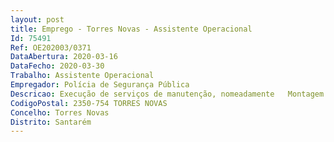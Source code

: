 ```yaml
--- 
layout: post
title: Emprego - Torres Novas - Assistente Operacional
Id: 75491
Ref: OE202003/0371
DataAbertura: 2020-03-16
DataFecho: 2020-03-30
Trabalho: Assistente Operacional
Empregador: Polícia de Segurança Pública
Descricao: Execução de serviços de manutenção, nomeadamente   Montagem e reparação de condutas de água   Manutenção e instalação de redes de água quente s e frias sanitárias   Manutenção e instalação de redes de ar comprimido   Instalação de esquentadores e termoacumuladores   Instalação de louças sanitárias   Instalação e manutenção de sistema de rega   Trabalhos básicos em electricidade   Trabalhos básicos em pintura, serralharia, carpintaria e pedreiro.Executa outros trabalhos similares.
CodigoPostal: 2350-754 TORRES NOVAS
Concelho: Torres Novas
Distrito: Santarém
--- 
```

